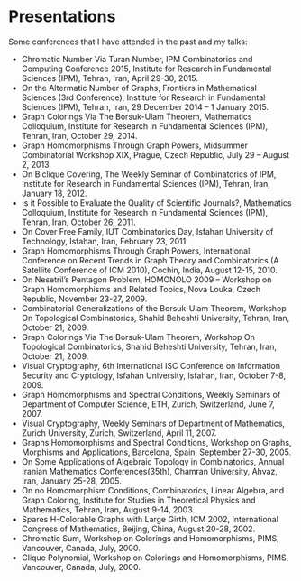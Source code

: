 # Presentations
Some conferences that I have attended in the past and my talks:

- Chromatic Number Via Turan Number, IPM Combinatorics and Computing Conference 2015, Institute for Research in Fundamental Sciences (IPM), Tehran, Iran, April 29-30, 2015.
- On the Altermatic Number of Graphs, Frontiers in Mathematical Sciences (3rd Conference), Institute for Research in Fundamental Sciences (IPM), Tehran, Iran, 29 December 2014 – 1 January 2015.
- Graph Colorings Via The Borsuk-Ulam Theorem, Mathematics Colloquium, Institute for Research in Fundamental Sciences (IPM), Tehran, Iran, October 29, 2014.
- Graph Homomorphisms Through Graph Powers, Midsummer Combinatorial Workshop XIX, Prague, Czech Republic, July 29 – August 2, 2013.
- On Biclique Covering, The Weekly Seminar of Combinatorics of IPM, Institute for Research in Fundamental Sciences (IPM), Tehran, Iran, January 18, 2012.
- Is it Possible to Evaluate the Quality of  Scientific Journals?, Mathematics Colloquium, Institute for Research in Fundamental Sciences (IPM), Tehran, Iran, October 26, 2011.
- On Cover Free Family, IUT Combinatorics Day, Isfahan University of Technology, Isfahan, Iran, February 23, 2011.
- Graph Homomorphisms Through Graph Powers, International Conference on Recent Trends in Graph Theory and Combinatorics (A Satellite Conference of ICM 2010), Cochin, India, August 12-15, 2010.
- On Nesetril’s Pentagon Problem, HOMONOLO 2009 – Workshop on Graph Homomorphisms and Related Topics,  Nova Louka, Czech Republic, November 23-27, 2009.
- Combinatorial Generalizations of the Borsuk-Ulam Theorem, Workshop On Topological Combinatorics,  Shahid Beheshti University, Tehran, Iran, October 21, 2009.
- Graph Colorings Via The Borsuk-Ulam Theorem, Workshop On Topological Combinatorics, Shahid Beheshti University, Tehran, Iran, October 21, 2009.
- Visual Cryptography, 6th International ISC Conference on Information Security and Cryptology, Isfahan University, Isfahan, Iran, October 7-8, 2009.
- Graph Homomorphisms and Spectral Conditions, Weekly Seminars of Department of Computer Science, ETH,  Zurich, Switzerland, June 7, 2007.
- Visual Cryptography, Weekly Seminars of Department of Mathematics, Zurich University, Zurich, Switzerland, April 11, 2007.
- Graphs Homomorphisms and Spectral Conditions, Workshop on Graphs, Morphisms and Applications, Barcelona, Spain, September 27-30, 2005.
- On Some Applications of Algebraic Topology in Combinatorics, Annual Iranian Mathematics Conferences(35th), Chamran University, Ahvaz, Iran, January 25-28, 2005.
- On no Homomorphism Conditions, Combinatorics, Linear Algebra, and Graph Coloring, Institute for Studies in Theoretical Physics and Mathematics, Tehran, Iran, August 9-14, 2003.
- Spares H-Colorable Graphs with Large Girth, ICM 2002, International Congress of Mathematics, Beijing, China, August 20-28, 2002.
- Chromatic Sum, Workshop on Colorings and Homomorphisms, PIMS, Vancouver, Canada, July, 2000.
- Clique Polynomial, Workshop on Colorings and Homomorphisms, PIMS, Vancouver, Canada, July, 2000.
